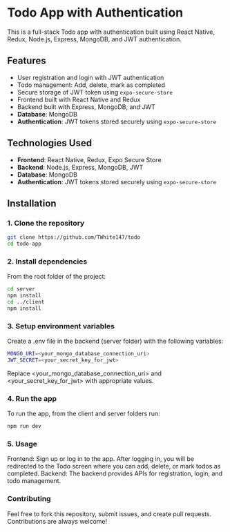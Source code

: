 # Todo App with Authentication

This is a full-stack Todo app with authentication built using React Native, Redux, Node.js, Express, MongoDB, and JWT authentication.

## Features

- User registration and login with JWT authentication
- Todo management: Add, delete, mark as completed
- Secure storage of JWT token using `expo-secure-store`
- Frontend built with React Native and Redux
- Backend built with Express, MongoDB, and JWT
- **Database**: MongoDB
- **Authentication**: JWT tokens stored securely using `expo-secure-store`

## Technologies Used

- **Frontend**: React Native, Redux, Expo Secure Store
- **Backend**: Node.js, Express, MongoDB, JWT
- **Database**: MongoDB
- **Authentication**: JWT tokens stored securely using `expo-secure-store`

## Installation

### 1. Clone the repository

```bash
git clone https://github.com/TWhite147/todo
cd todo-app
```

### 2. Install dependencies

From the root folder of the project:

```bash
cd server
npm install
cd ../client
npm install
```

### 3. Setup environment variables

Create a .env file in the backend (server folder) with the following variables:

```bash
MONGO_URI=<your_mongo_database_connection_uri>
JWT_SECRET=<your_secret_key_for_jwt>
```

Replace <your_mongo_database_connection_uri> and <your_secret_key_for_jwt> with appropriate values.

### 4. Run the app

To run the app, from the client and server folders run:

```bash
npm run dev
```

### 5. Usage

Frontend:
Sign up or log in to the app.
After logging in, you will be redirected to the Todo screen where you can add, delete, or mark todos as completed.
Backend:
The backend provides APIs for registration, login, and todo management.

### Contributing

Feel free to fork this repository, submit issues, and create pull requests. Contributions are always welcome!
